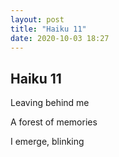 ```yaml
---
layout: post
title: "Haiku 11"
date: 2020-10-03 18:27
---
```

Haiku 11
-
Leaving behind me

A forest of memories

I emerge, blinking
